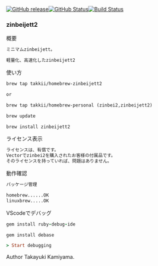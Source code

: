 [![GitHub release](https://img.shields.io/github/release/takkii/zinbeijett2.svg?style=flat)](GitHub)[![GitHub Status](https://img.shields.io/github/last-commit/takkii/zinbeijett2.svg?style=flat)](GitHub)[![Build Status](https://travis-ci.org/takkii/zinbeijett2.svg?branch=master)](https://travis-ci.org/takkii/zinbeijett2)

### zinbeijett2

概要

```txt
ミニマムzinbeijett。

軽量化、高速化したzinbeijett2
```

使い方

```txt
brew tap takkii/homebrew-zinbeijett2

or

brew tap takkii/homebrew-personal (zinbei2,zinbeijett2)

brew update

brew install zinbeijett2
```

ライセンス表示

```txt
ライセンスは、有償です。
Vectorでzinbei2を購入されたお客様の付属品です。
そのライセンスを持っていれば、問題はありません。
```

動作確認

```txt
パッケージ管理

homebrew......OK
linuxbrew.....OK
```

VScodeでデバッグ

```ruby
gem install ruby-debug-ide

gem install debase

> Start debugging
```

Author Takayuki Kamiyama.
